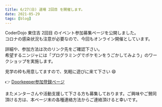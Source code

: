 ```yaml
---
title: 6/27(日) 道場 2回目 を開催します。
date: 2021-05-29
tags: [blog]
---
```


CoderDojo 東住吉 2回目 のイベント参加募集ページを公開しました。  
コロナの感染状況も注意が必要なので、今回もオンライン開催としています。

詳細や、参加方法は次のリンク先をご確認下さい。  
希望するニンジャには「プログラミングでポケモンをうごかしてみよう」のワークショップを実施します。

見学の枠も用意してますので、気軽に遊びに来て下さい :smile:

:point_right: [Doorkeeper参加登録ページ](https://cd-hisumi.doorkeeper.jp/events/122427)

またメンターさんや活動支援して下さる方も募集しております。ご興味やご賛同頂ける方は、本ページ末の各種連絡方法からご連絡頂けると幸いです。

